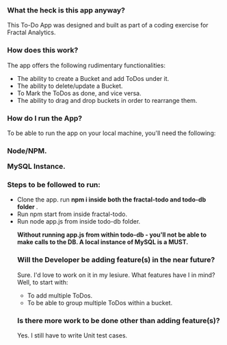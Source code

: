 <h3>What the heck is this app anyway?</h3>

<p>This To-Do App was designed and built as part of a coding exercise for Fractal Analytics.</p>

<h3>How does this work?</h3>

<p>The app offers the following rudimentary functionalities:</p>
<ul>
<li> The ability to create a Bucket and add ToDos under it. </li>

<li> The ability to delete/update a Bucket. </li>

<li> To Mark the ToDos as done, and vice versa.</li>

<li> The ability to drag and drop buckets in order to rearrange them. </li>
</ul>
 
 <h3>How do I run the App?</h3>

 <p>To be able to run the app on your local machine, you'll need the following:</p>

  <h3> 
  Node/NPM.

  MySQL Instance.
  </h3>

<h3> Steps to be followed to run: </h3>
<ul>
 <li>Clone the app. run <b> npm i inside both the fractal-todo and todo-db folder </b>.</li>
 <li>Run npm start from inside fractal-todo.</li>
 <li> Run node app.js from inside todo-db folder.</li>

<b> Without running app.js from within todo-db - you'll not be able to make calls to the DB.
 A local instance of MySQL is a MUST. </b>
 
 <h3> Will the Developer be adding feature(s) in the near future? </h3>

 <p>Sure. I'd love to work on it in my lesiure. What features have I in mind? Well, to start with:</p>
 <ul>
 <li>To add multiple ToDos.</li>
 <li>To be able to group multiple ToDos within a bucket.</li>
 </ul>

 <h3> Is there more work to be done other than adding feature(s)? </h3>

 <p>Yes. I still have to write Unit test cases.</p>
